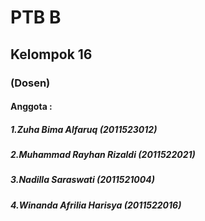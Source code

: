 # PTB B
## Kelompok 16
### (Dosen)
#### Anggota :
##### 1.Zuha Bima Alfaruq       (2011523012)
##### 2.Muhammad Rayhan Rizaldi (2011522021)
##### 3.Nadilla Saraswati       (2011521004)
##### 4.Winanda Afrilia Harisya (2011522016)
